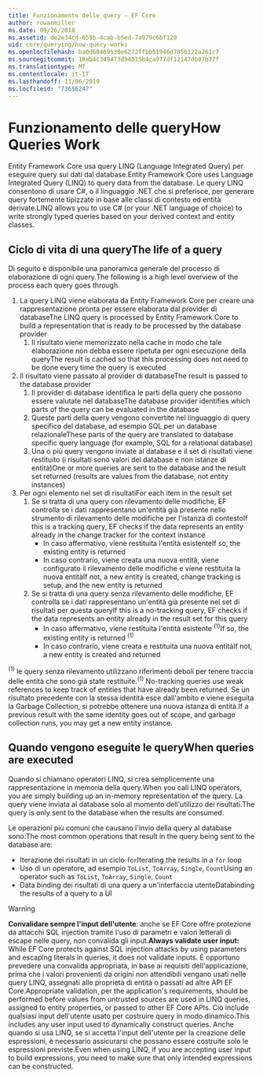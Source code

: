 ```yaml
---
title: Funzionamento delle query - EF Core
author: rowanmiller
ms.date: 09/26/2018
ms.assetid: de2e34cd-659b-4cab-b5ed-7a979c6bf120
uid: core/querying/how-query-works
ms.openlocfilehash: ba0d68469530e6272ffbb51946d7856122a261c7
ms.sourcegitcommit: 18ab4c349473d94b15b4ca977df12147db07b77f
ms.translationtype: MT
ms.contentlocale: it-IT
ms.lasthandoff: 11/06/2019
ms.locfileid: "73656247"
---
```

# <a name="how-queries-work"></a><span data-ttu-id="a7a87-102">Funzionamento delle query</span><span class="sxs-lookup"><span data-stu-id="a7a87-102">How Queries Work</span></span>

<span data-ttu-id="a7a87-103">Entity Framework Core usa query LINQ (Language Integrated Query) per eseguire query sui dati dal database.</span><span class="sxs-lookup"><span data-stu-id="a7a87-103">Entity Framework Core uses Language Integrated Query (LINQ) to query data from the database.</span></span> <span data-ttu-id="a7a87-104">Le query LINQ consentono di usare C#, o il linguaggio .NET che si preferisce, per generare query fortemente tipizzate in base alle classi di contesto ed entità derivate.</span><span class="sxs-lookup"><span data-stu-id="a7a87-104">LINQ allows you to use C# (or your .NET language of choice) to write strongly typed queries based on your derived context and entity classes.</span></span>

## <a name="the-life-of-a-query"></a><span data-ttu-id="a7a87-105">Ciclo di vita di una query</span><span class="sxs-lookup"><span data-stu-id="a7a87-105">The life of a query</span></span>

<span data-ttu-id="a7a87-106">Di seguito è disponibile una panoramica generale del processo di elaborazione di ogni query.</span><span class="sxs-lookup"><span data-stu-id="a7a87-106">The following is a high level overview of the process each query goes through.</span></span>

1. <span data-ttu-id="a7a87-107">La query LINQ viene elaborata da Entity Framework Core per creare una rappresentazione pronta per essere elaborata dal provider di database</span><span class="sxs-lookup"><span data-stu-id="a7a87-107">The LINQ query is processed by Entity Framework Core to build a representation that is ready to be processed by the database provider</span></span>
   1. <span data-ttu-id="a7a87-108">Il risultato viene memorizzato nella cache in modo che tale elaborazione non debba essere ripetuta per ogni esecuzione della query</span><span class="sxs-lookup"><span data-stu-id="a7a87-108">The result is cached so that this processing does not need to be done every time the query is executed</span></span>
2. <span data-ttu-id="a7a87-109">Il risultato viene passato al provider di database</span><span class="sxs-lookup"><span data-stu-id="a7a87-109">The result is passed to the database provider</span></span>
   1. <span data-ttu-id="a7a87-110">Il provider di database identifica le parti della query che possono essere valutate nel database</span><span class="sxs-lookup"><span data-stu-id="a7a87-110">The database provider identifies which parts of the query can be evaluated in the database</span></span>
   2. <span data-ttu-id="a7a87-111">Queste parti della query vengono convertite nel linguaggio di query specifico del database, ad esempio SQL per un database relazionale</span><span class="sxs-lookup"><span data-stu-id="a7a87-111">These parts of the query are translated to database specific query language (for example, SQL for a relational database)</span></span>
   3. <span data-ttu-id="a7a87-112">Una o più query vengono inviate al database e il set di risultati viene restituito (i risultati sono valori del database e non istanze di entità)</span><span class="sxs-lookup"><span data-stu-id="a7a87-112">One or more queries are sent to the database and the result set returned (results are values from the database, not entity instances)</span></span>
3. <span data-ttu-id="a7a87-113">Per ogni elemento nel set di risultati</span><span class="sxs-lookup"><span data-stu-id="a7a87-113">For each item in the result set</span></span>
   1. <span data-ttu-id="a7a87-114">Se si tratta di una query con rilevamento delle modifiche, EF controlla se i dati rappresentano un'entità già presente nello strumento di rilevamento delle modifiche per l'istanza di contesto</span><span class="sxs-lookup"><span data-stu-id="a7a87-114">If this is a tracking query, EF checks if the data represents an entity already in the change tracker for the context instance</span></span>
      * <span data-ttu-id="a7a87-115">In caso affermativo, viene restituita l'entità esistente</span><span class="sxs-lookup"><span data-stu-id="a7a87-115">If so, the existing entity is returned</span></span>
      * <span data-ttu-id="a7a87-116">In caso contrario, viene creata una nuova entità, viene configurato il rilevamento delle modifiche e viene restituita la nuova entità</span><span class="sxs-lookup"><span data-stu-id="a7a87-116">If not, a new entity is created, change tracking is setup, and the new entity is returned</span></span>
   2. <span data-ttu-id="a7a87-117">Se si tratta di una query senza rilevamento delle modifiche, EF controlla se i dati rappresentano un'entità già presente nel set di risultati per questa query</span><span class="sxs-lookup"><span data-stu-id="a7a87-117">If this is a no-tracking query, EF checks if the data represents an entity already in the result set for this query</span></span>
      * <span data-ttu-id="a7a87-118">In caso affermativo, viene restituita l'entità esistente <sup>(1)</sup></span><span class="sxs-lookup"><span data-stu-id="a7a87-118">If so, the existing entity is returned <sup>(1)</sup></span></span>
      * <span data-ttu-id="a7a87-119">In caso contrario, viene creata e restituita una nuova entità</span><span class="sxs-lookup"><span data-stu-id="a7a87-119">If not, a new entity is created and returned</span></span>

<span data-ttu-id="a7a87-120"><sup>(1)</sup> le query senza rilevamento utilizzano riferimenti deboli per tenere traccia delle entità che sono già state restituite.</span><span class="sxs-lookup"><span data-stu-id="a7a87-120"><sup>(1)</sup> No-tracking queries use weak references to keep track of entities that have already been returned.</span></span> <span data-ttu-id="a7a87-121">Se un risultato precedente con la stessa identità esce dall'ambito e viene eseguita la Garbage Collection, si potrebbe ottenere una nuova istanza di entità.</span><span class="sxs-lookup"><span data-stu-id="a7a87-121">If a previous result with the same identity goes out of scope, and garbage collection runs, you may get a new entity instance.</span></span>

## <a name="when-queries-are-executed"></a><span data-ttu-id="a7a87-122">Quando vengono eseguite le query</span><span class="sxs-lookup"><span data-stu-id="a7a87-122">When queries are executed</span></span>

<span data-ttu-id="a7a87-123">Quando si chiamano operatori LINQ, si crea semplicemente una rappresentazione in memoria della query.</span><span class="sxs-lookup"><span data-stu-id="a7a87-123">When you call LINQ operators, you are simply building up an in-memory representation of the query.</span></span> <span data-ttu-id="a7a87-124">La query viene inviata al database solo al momento dell'utilizzo dei risultati.</span><span class="sxs-lookup"><span data-stu-id="a7a87-124">The query is only sent to the database when the results are consumed.</span></span>

<span data-ttu-id="a7a87-125">Le operazioni più comuni che causano l'invio della query al database sono:</span><span class="sxs-lookup"><span data-stu-id="a7a87-125">The most common operations that result in the query being sent to the database are:</span></span>

* <span data-ttu-id="a7a87-126">Iterazione dei risultati in un ciclo `for`</span><span class="sxs-lookup"><span data-stu-id="a7a87-126">Iterating the results in a `for` loop</span></span>
* <span data-ttu-id="a7a87-127">Uso di un operatore, ad esempio `ToList`, `ToArray`, `Single`, `Count`</span><span class="sxs-lookup"><span data-stu-id="a7a87-127">Using an operator such as `ToList`, `ToArray`, `Single`, `Count`</span></span>
* <span data-ttu-id="a7a87-128">Data binding dei risultati di una query a un'interfaccia utente</span><span class="sxs-lookup"><span data-stu-id="a7a87-128">Databinding the results of a query to a UI</span></span>

> [!WARNING]  
> <span data-ttu-id="a7a87-129">**Convalidare sempre l'input dell'utente**: anche se EF Core offre protezione da attacchi SQL injection tramite l'uso di parametri e valori letterali di escape nelle query, non convalida gli input.</span><span class="sxs-lookup"><span data-stu-id="a7a87-129">**Always validate user input:** While EF Core protects against SQL injection attacks by using parameters and escaping literals in queries, it does not validate inputs.</span></span> <span data-ttu-id="a7a87-130">È opportuno prevedere una convalida appropriata, in base ai requisiti dell'applicazione, prima che i valori provenienti da origini non attendibili vengano usati nelle query LINQ, assegnati alle proprietà di entità o passati ad altre API EF Core.</span><span class="sxs-lookup"><span data-stu-id="a7a87-130">Appropriate validation, per the application's requirements, should be performed before values from untrusted sources are used in LINQ queries, assigned to entity properties, or passed to other EF Core APIs.</span></span> <span data-ttu-id="a7a87-131">Ciò include qualsiasi input dell'utente usato per costruire query in modo dinamico.</span><span class="sxs-lookup"><span data-stu-id="a7a87-131">This includes any user input used to dynamically construct queries.</span></span> <span data-ttu-id="a7a87-132">Anche quando si usa LINQ, se si accetta l'input dell'utente per la creazione delle espressioni, è necessario assicurarsi che possano essere costruite solo le espressioni previste.</span><span class="sxs-lookup"><span data-stu-id="a7a87-132">Even when using LINQ, if you are accepting user input to build expressions, you need to make sure that only intended expressions can be constructed.</span></span>
